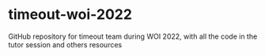 # timeout-woi-2022
 GitHub repository for timeout team during WOI 2022, with all the code in the tutor session and others resources
